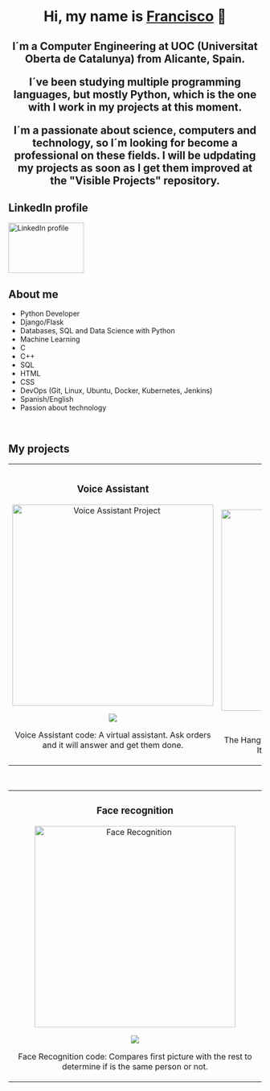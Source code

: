 <div align="center">
<h1 align="center">Hi, my name is <a href="https://github.com/fransirvent1994">Francisco</a> 👋</h1>
<h2 align="center">

I´m a Computer Engineering at UOC (Universitat Oberta de Catalunya) from Alicante, Spain. 

I´ve been studying multiple programming languages, but mostly Python, which is the one with I work in my projects at this moment. 

I´m a passionate about science, computers and technology, so I´m looking for become a professional on these fields. I will be udpdating my projects as soon as I get them improved at the "Visible Projects" repository.
</h2>
</div>

## LinkedIn profile
<a href="https://www.linkedin.com/in/francisco-m-sirvent-candea-68749719b">
<img src="https://logosmarcas.net/wp-content/uploads/2020/04/Linkedin-Logo.png" alt="LinkedIn profile" width="150" height="100">
</a>

## About me
- Python Developer
- Django/Flask
- Databases, SQL and Data Science with Python
- Machine Learning
- C
- C++
- SQL
- HTML
- CSS
- DevOps (Git, Linux, Ubuntu, Docker, Kubernetes, Jenkins)
- Spanish/English
- Passion about technology
<br>

## My projects
<table>
<tr>
<td width="50%">
<h3 align="center">Voice Assistant</h3>
<div align="center">
<a href="https://github.com/fransirvent1994/VisibleProjects/blob/main/VoiceAssistant" target="_blank">
<img src="https://image.news.livedoor.com/newsimage/stf/8/9/89e48_1127_b373474e_bd71f39f.jpg" width="400" alt="Voice Assistant Project"></a>
<p>
<a href="https://github.com/fransirvent1994/VisibleProjects/blob/main/VoiceAssistant" target="_blank">
<img src="https://img.shields.io/badge/CODE-ff9?style=for-the-badge&logo=github&logoColor=black">
</a>
</p>
<p>Voice Assistant code: A virtual assistant. Ask orders and it will answer and get them done.</p>
</div>
                                                                                      
</td>

<td width="50%">
               <br>
<h3 align="center">The Hanging Tree</h3>
<div align="center">                                       
<a href="https://github.com/fransirvent1994/VisibleProjects/blob/main/Hanging%20Tree" target="_blank"><img src="https://media.istockphoto.com/illustrations/simple-illustration-of-hangman-game-illustration-id1196954772?k=6&m=1196954772&s=170667a&w=0&h=iNA3SlxYdtJZrtzu7uxEv18YCGEepC-Zs8gmSgvSg6c=" width="400" alt="Hanging Tree"></a>
<br>
<p>
<a href="https://github.com/fransirvent1994/VisibleProjects/blob/main/Hanging%20Tree" target="_blank">
<img src="https://img.shields.io/badge/CODE-80ffaa?style=for-the-badge&logo=github&logoColor=black">
</a>
</p>
</p>The Hangman Tree: Classic game but never too old. It has hints in case help is needed.</p>
</div>                                                             
</table>                                                                                 
</div>
<br>

<table>
<tr>
<td width="50%">
<h3 align="center">Face recognition</h3>
<div align="center">
<a href="https://github.com/fransirvent1994/VisibleProjects/blob/main/Face%20Recognition" target="_blank">
<img src="https://www.vhv.rs/dpng/d/232-2327111_transparent-recognition-clipart-face-recognition-logo-png-png.png" width="400" alt="Face Recognition">
</a>
<br>
<p>
<a href="https://github.com/fransirvent1994/VisibleProjects/blob/main/Face%20Recognition" target="_blank">
<img src="https://img.shields.io/badge/CODE-80ffaa?style=for-the-badge&logo=github&logoColor=black">
</a>
</p>
<p>Face Recognition code: Compares first picture with the rest to determine if is the same person or not.</p>
</div>
                                                                                      
</td>       
                                                                                      
</td>  
</table>                                                                                 
</div>
<br>

